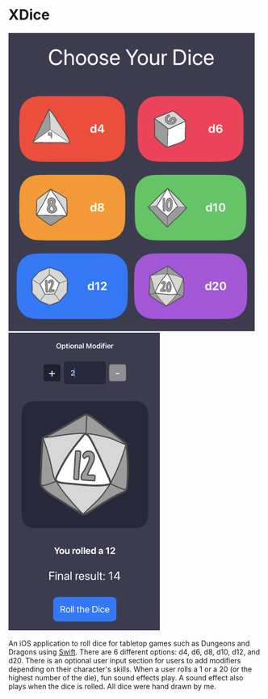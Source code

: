 # XDice

<p float="left">
<img src="https://raw.githubusercontent.com/destinybright/Xdice/refs/heads/main/diceapp/Assets.xcassets/firstpage.imageset/firstpage.png" width="488">
<img src="https://raw.githubusercontent.com/destinybright/Xdice/refs/heads/main/diceapp/Assets.xcassets/secondpage.imageset/secondpage.png" width="300">
</p>


An iOS application to roll dice for tabletop games such as Dungeons and Dragons using [Swift]. 
There are 6 different options: d4, d6, d8, d10, d12, and d20.
There is an optional user input section for users to add modifiers depending on their character's skills.
When a user rolls a 1 or a 20 (or the highest number of the die), fun sound effects play.
A sound effect also plays when the dice is rolled.
All dice were hand drawn by me.

[Swift]: https://www.swift.org/
